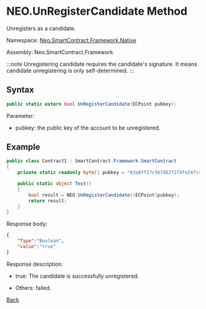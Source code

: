 # NEO.UnRegisterCandidate Method

Unregisters as a candidate.

Namespace: [Neo.SmartContract.Framework.Native](../../native.md)

Assembly: Neo.SmartContract.Framework

:::note
Unregistering candidate requires the candidate's signature. It means candidate unregistering is only self-determined. 
:::

## Syntax

```cs
public static extern bool UnRegisterCandidate(ECPoint pubkey);
```

Parameter:

- pubkey: the public key of the account to be unregistered.

## Example

```cs
public class Contract1 : SmartContract.Framework.SmartContract
{
    private static readonly byte[] pubkey = "02e8ff17c567d62f274fe247cc884a2a6cd3b8fd0d779a8c5856289a560accacb4".HexToBytes();

    public static object Test()
    {
        bool result = NEO.UnRegisterCandidate((ECPoint)pubkey);
        return result;
    }
}
```

Response body:

```json
{
    "Type":"Boolean",
    "value":"true"
}
```

Response description:

- true: The candidate is successfully unregistered.

- Others: failed.

[Back](../Neo.md)
